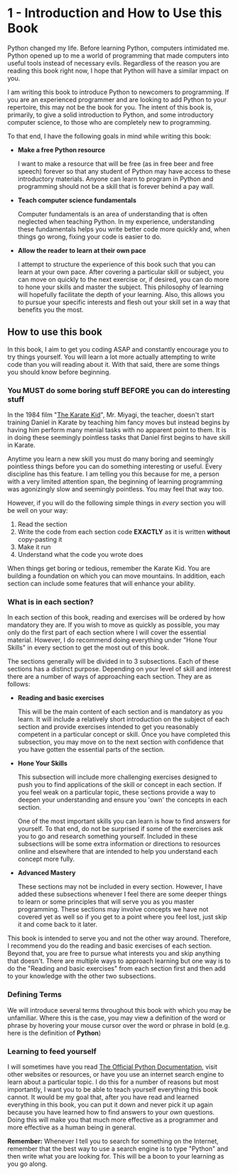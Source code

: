 
# 1 - Introduction and How to Use this Book

Python changed my life. Before learning Python, computers intimidated me. Python opened up to me a world of programming that made computers into useful tools instead of necessary evils. Regardless of the reason you are reading this book right now, I hope that Python will have a similar impact on you.

I am writing this book to introduce Python to newcomers to programming. If you are an experienced programmer and are looking to add Python to your repertoire, this may not be the book for you. The intent of this book is, primarily, to give a solid introduction to Python, and some introductory computer science, to those who are completely new to programming.

To that end, I have the following goals in mind while writing this book:

 - **Make a free Python resource** 

    I want to make a resource that will be free (as in free beer and free speech) forever so that any student of Python may have access to these introductory materials. Anyone can learn to program in Python and programming should not be a skill that is forever behind a pay wall.

- **Teach computer science fundamentals** 

    Computer fundamentals is an area of understanding that is often neglected when teaching Python. In my experience, understanding these fundamentals helps you write better code more quickly and, when things go wrong, fixing your code is easier to do.

 - **Allow the reader to learn at their own pace** 

    I attempt to structure the experience of this book such that you can learn at your own pace. After covering a particular skill or subject, you can move on quickly to the next exercise or, if desired, you can do more to hone your skills and master the subject. This philosophy of learning will hopefully facilitate the depth of your learning. Also, this allows you to pursue your specific interests and flesh out your skill set in a way that benefits you the most.


## How to use this book

In this book, I aim to get you coding ASAP and constantly encourage you to try things yourself. You will learn a lot more actually attempting to write code than you will reading about it. With that said, there are some things you should know before beginning.

### You MUST do some boring stuff BEFORE you can do interesting stuff

In the 1984 film "[The Karate Kid](https://www.imdb.com/title/tt0087538/plotsummary?ref_=tt_stry_pl#synopsis)", Mr. Miyagi, the teacher, doesn't start training Daniel in Karate by teaching him fancy moves but instead begins by having him perform many menial tasks with no apparent point to them. It is in doing these seemingly pointless tasks that Daniel first begins to have skill in Karate.

Anytime you learn a new skill you must do many boring and seemingly pointless things before you can do something interesting or useful. Every discipline has this feature. I am telling you this because for me, a person with a very limited attention span, the beginning of learning programming was agonizingly slow and seemingly pointless. You may feel that way too.

However, if you will do the following simple things in *every* section you will be well on your way:

1. Read the section
2. Write the code from each section code **EXACTLY** as it is written **without** copy-pasting it
3. Make it run
4. Understand what the code you wrote does

When things get boring or tedious, remember the Karate Kid. You are building a foundation on which you can move mountains. In addition, each section can include some features that will enhance your ability.

### What is in each section?

In each section of this book, reading and exercises will be ordered by how mandatory they are. If you wish to move as quickly as possible, you may only do the first part of each section where I will cover the essential material. However, I do recommend doing everything under "Hone Your Skills" in every section to get the most out of this book.

The sections generally will be divided in to 3 subsections. Each of these sections has a distinct purpose. Depending on your level of skill and interest there are a number of ways of approaching each section. They are as follows:

 - **Reading and basic exercises**

   This will be the main content of each section and is mandatory as you learn. It will include a relatively short introduction on the subject of each section and provide exercises intended to get you reasonably competent in a particular concept or skill. Once you have completed this subsection, you may move on to the next section with confidence that you have gotten the essential parts of the section.

 - **Hone Your Skills**

   This subsection will include more challenging exercises designed to push you to find applications of the skill or concept in each section. If you feel weak on a particular topic, these sections provide a way to deepen your understanding and ensure you 'own' the concepts in each section.

   One of the most important skills you can learn is how to find answers for yourself. To that end, do not be surprised if some of the exercises ask you to go and research something yourself. Included in these subsections will be some extra information or directions to resources online and elsewhere that are intended to help you understand each concept more fully.

 - **Advanced Mastery**

   These sections may not be included in every section. However, I have added these subsections whenever I feel there are some deeper things to learn or some principles that will serve you as you master programming. These sections may involve concepts we have not covered yet as well so if you get to a point where you feel lost, just skip it and come back to it later.

This book is intended to serve you and not the other way around. Therefore, I recommend you do the reading and basic exercises of each section. Beyond that, you are free to pursue what interests you and skip anything that doesn't. There are multiple ways to approach learning but one way is to do the "Reading and basic exercises" from each section first and then add to your knowledge with the other two subsections.

### Defining Terms

We will introduce several terms throughout this book with which you may be unfamiliar. Where this is the case, you may view a definition of the word or phrase by hovering your mouse cursor over the word or phrase in bold (e.g. here is the definition of <span title="Python: a high-level general-purpose programming language">**Python**</span>)

### Learning to feed yourself

I will sometimes have you read [The Official Python Documentation](https://docs.python.org/3.7/index.html), visit other websites or resources, or have you use an internet search engine to learn about a particular topic. I do this for a number of reasons but most importantly, I want you to be able to teach yourself everything this book cannot. It would be my goal that, after you have read and learned everything in this book, you can put it down and never pick it up again because you have learned how to find answers to your *own* questions. Doing this will make you that much more effective as a programmer and more effective as a human being in general.

**Remember:** Whenever I tell you to search for something on the Internet, remember that the best way to use a search engine is to type "Python" and then write what you are looking for. This will be a boon to your learning as you go along.

